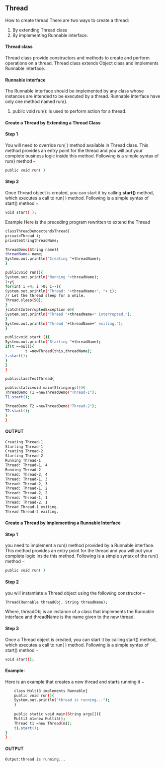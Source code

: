## Thread
How to create thread
There are two ways to create a thread:
1.	By extending Thread class
2.	By implementing Runnable interface.
#### Thread class
Thread class provide constructors and methods to create and perform operations on a thread.
Thread class extends Object class and implements Runnable interface.
#### Runnable interface
The Runnable interface should be implemented by any class whose instances are intended to
be executed by a thread. Runnable interface have only one method named run().
1.	public void run(): is used to perform action for a thread.
#### Create a Thread by Extending a Thread Class

#### Step 1
You will need to override run( ) method available in Thread class. This method provides an entry point
for the thread and you will put your complete business logic inside this method. 
Following is a simple syntax of run() method –

```sh
public void run( )
```

#### Step 2
Once Thread object is created, you can start it by calling **start()** method, which executes a call to
run( ) method. Following is a simple syntax of start() method −

```sh
void start( );
```

Example Here is the preceding program rewritten to extend the Thread

```sh
classThreadDemoextendsThread{
privateThread t;
privateStringthreadName;

ThreadDemo(String name){
threadName= name;
System.out.println("Creating "+threadName);
}

publicvoid run(){
System.out.println("Running "+threadName);
try{
for(int i =4; i >0; i--){
System.out.println("Thread: "+threadName+", "+ i);
// Let the thread sleep for a while.
Thread.sleep(50);
}
}catch(InterruptedException e){
System.out.println("Thread "+threadName+" interrupted.");
}
System.out.println("Thread "+threadName+" exiting.");
}

publicvoid start (){
System.out.println("Starting "+threadName);
if(t ==null){
         t =newThread(this,threadName);
t.start();
}
}
}

publicclassTestThread{

publicstaticvoid main(Stringargs[]){
ThreadDemo T1 =newThreadDemo("Thread-1");
T1.start();

ThreadDemo T2 =newThreadDemo("Thread-2");
T2.start();
}
}

```

#### OUTPUT

```sh
Creating Thread-1
Starting Thread-1
Creating Thread-2
Starting Thread-2
Running Thread-1
Thread: Thread-1, 4
Running Thread-2
Thread: Thread-2, 4
Thread: Thread-1, 3
Thread: Thread-2, 3
Thread: Thread-1, 2
Thread: Thread-2, 2
Thread: Thread-1, 1
Thread: Thread-2, 1
Thread Thread-1 exiting.
Thread Thread-2 exiting.

```

#### Create a Thread by Implementing a Runnable Interface
#### Step 1
you need to implement a run() method provided by a Runnable interface. This method provides an entry point for the thread and you will put your complete logic inside this method. Following is a simple syntax of the run() method −

```sh
public void run( )
```

#### Step 2
you will instantiate a Thread object using the following constructor –

```sh
Thread(Runnable threadObj, String threadName);
```

Where, threadObj is an instance of a class that implements the Runnable interface and threadName is the name given to the new thread.
#### Step 3
Once a Thread object is created, you can start it by calling start() method, which executes a call to run( ) method. Following is a simple syntax of start() method −

```sh
void start();
```

#### Example:
Here is an example that creates a new thread and starts running it −

```sh
	class Multi3 implements Runnable{  
	public void run(){  
	System.out.println("thread is running...");  
	}  
	  
	public static void main(String args[]){  
	Multi3 m1=new Multi3();  
	Thread t1 =new Thread(m1);  
	t1.start();  
}  
}  

```

#### OUTPUT

```sh
Output:thread is running...
```
